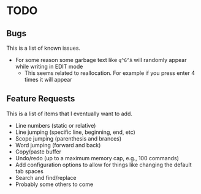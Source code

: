 # TODO

## Bugs
This is a list of known issues.
* For some reason some garbage text like `q^G^A` will randomly appear while writing in EDIT mode
    * This seems related to reallocation. For example if you press enter 4 times it will appear

## Feature Requests
This is a list of items that I eventually want to add.
* Line numbers (static or relative)
* Line jumping (specific line, beginning, end, etc)
* Scope jumping (parenthesis and brances)
* Word jumping (forward and back)
* Copy/paste buffer
* Undo/redo (up to a maximum memory cap, e.g., 100 commands)
* Add configuration options to allow for things like changing the default tab spaces
* Search and find/replace
* Probably some others to come
